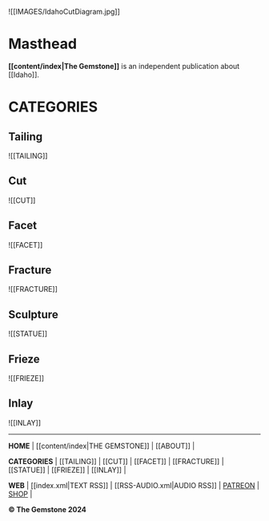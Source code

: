 ![[IMAGES/IdahoCutDiagram.jpg]]

# Masthead

**[[content/index|The Gemstone]]** is an independent publication about [[Idaho]]. 

# CATEGORIES 

## Tailing
![[TAILING]]
## Cut
![[CUT]]
## Facet
![[FACET]]
## Fracture
![[FRACTURE]]
## Sculpture
![[STATUE]]
## Frieze 
![[FRIEZE]]
## Inlay
![[INLAY]]

---

**HOME** | [[content/index|THE GEMSTONE]] | [[ABOUT]] |

**CATEGORIES** | [[TAILING]] | [[CUT]] | [[FACET]] | [[FRACTURE]] | [[STATUE]] | [[FRIEZE]] | [[INLAY]] |

**WEB** | [[index.xml|TEXT RSS]] | [[RSS-AUDIO.xml|AUDIO RSS]] | [PATREON](https://www.patreon.com/) | [SHOP](https://www.youtube.com/watch?v=dQw4w9WgXcQ/) |

**&#169; The Gemstone 2024**